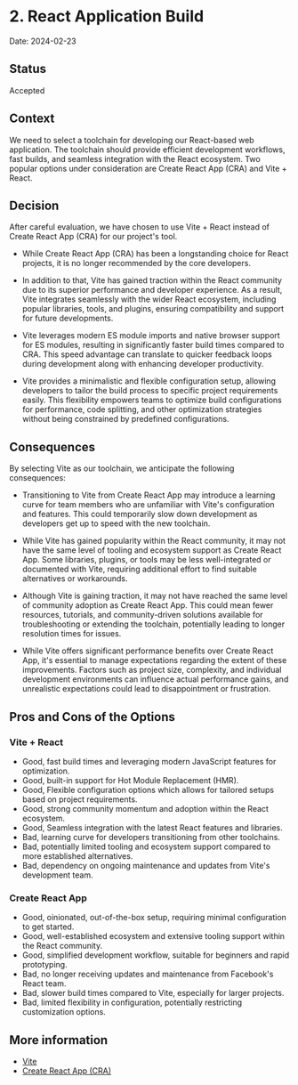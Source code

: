 # 2. React Application Build

Date: 2024-02-23

## Status

Accepted

## Context

We need to select a toolchain for developing our React-based web application. The toolchain should provide efficient development workflows, fast builds, and seamless integration with the React ecosystem. Two popular options under consideration are Create React App (CRA) and Vite + React.

## Decision

After careful evaluation, we have chosen to use Vite + React instead of Create React App (CRA) for our project's tool.

* While Create React App (CRA) has been a longstanding choice for React projects, it is no longer recommended by the core developers. 

* In addition to that, Vite has gained traction within the React community due to its superior performance and developer experience. As a result, Vite integrates seamlessly with the wider React ecosystem, including popular libraries, tools, and plugins, ensuring compatibility and support for future developments.

* Vite leverages modern ES module imports and native browser support for ES modules, resulting in significantly faster build times compared to CRA. This speed advantage can translate to quicker feedback loops during development along with enhancing developer productivity.

* Vite provides a minimalistic and flexible configuration setup, allowing developers to tailor the build process to specific project requirements easily. This flexibility empowers teams to optimize build configurations for performance, code splitting, and other optimization strategies without being constrained by predefined configurations.


## Consequences

By selecting Vite as our toolchain, we anticipate the following consequences:

* Transitioning to Vite from Create React App may introduce a learning curve for team members who are unfamiliar with Vite's configuration and features. This could temporarily slow down development as developers get up to speed with the new toolchain.

* While Vite has gained popularity within the React community, it may not have the same level of tooling and ecosystem support as Create React App. Some libraries, plugins, or tools may be less well-integrated or documented with Vite, requiring additional effort to find suitable alternatives or workarounds.

* Although Vite is gaining traction, it may not have reached the same level of community adoption as Create React App. This could mean fewer resources, tutorials, and community-driven solutions available for troubleshooting or extending the toolchain, potentially leading to longer resolution times for issues.

* While Vite offers significant performance benefits over Create React App, it's essential to manage expectations regarding the extent of these improvements. Factors such as project size, complexity, and individual development environments can influence actual performance gains, and unrealistic expectations could lead to disappointment or frustration.

## Pros and Cons of the Options

### Vite + React

* Good, fast build times and leveraging modern JavaScript features for optimization.
* Good, built-in support for Hot Module Replacement (HMR).
* Good, Flexible configuration options which allows for tailored setups based on project requirements.
* Good, strong community momentum and adoption within the React ecosystem.
* Good, Seamless integration with the latest React features and libraries.
* Bad, learning curve for developers transitioning from other toolchains.
* Bad, potentially limited tooling and ecosystem support compared to more established alternatives.
* Bad, dependency on ongoing maintenance and updates from Vite's development team.

### Create React App

* Good, oinionated, out-of-the-box setup, requiring minimal configuration to get started.
* Good, well-established ecosystem and extensive tooling support within the React community.
* Good, simplified development workflow, suitable for beginners and rapid prototyping.
* Bad, no longer receiving updates and maintenance from Facebook's React team.
* Bad, slower build times compared to Vite, especially for larger projects.
* Bad, limited flexibility in configuration, potentially restricting customization options.

## More information

* [Vite](https://vitejs.dev/guide/)
* [Create React App (CRA)](https://create-react-app.dev/)
